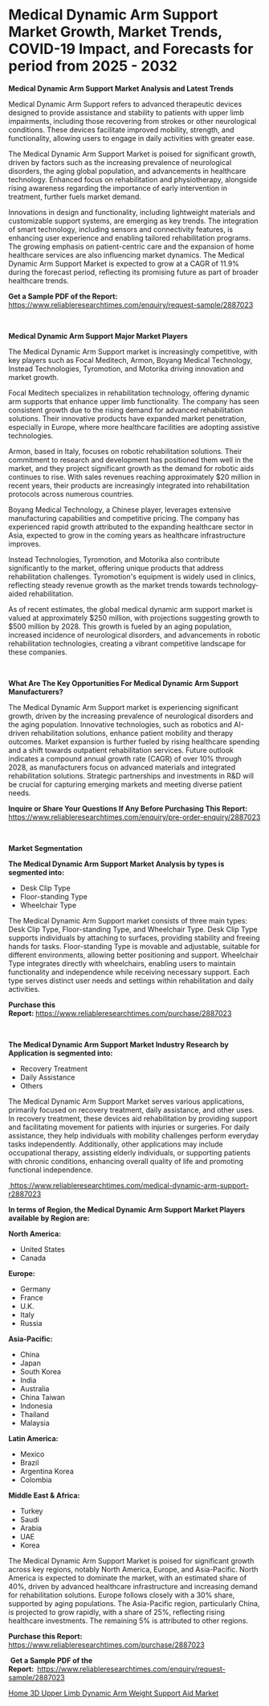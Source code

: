 <p><h1>Medical Dynamic Arm Support Market Growth, Market Trends, COVID-19 Impact, and Forecasts for period from 2025 - 2032</h1></p><p><strong>Medical Dynamic Arm Support Market Analysis and Latest Trends</strong></p>
<p><p>Medical Dynamic Arm Support refers to advanced therapeutic devices designed to provide assistance and stability to patients with upper limb impairments, including those recovering from strokes or other neurological conditions. These devices facilitate improved mobility, strength, and functionality, allowing users to engage in daily activities with greater ease.</p><p>The Medical Dynamic Arm Support Market is poised for significant growth, driven by factors such as the increasing prevalence of neurological disorders, the aging global population, and advancements in healthcare technology. Enhanced focus on rehabilitation and physiotherapy, alongside rising awareness regarding the importance of early intervention in treatment, further fuels market demand.</p><p>Innovations in design and functionality, including lightweight materials and customizable support systems, are emerging as key trends. The integration of smart technology, including sensors and connectivity features, is enhancing user experience and enabling tailored rehabilitation programs. The growing emphasis on patient-centric care and the expansion of home healthcare services are also influencing market dynamics. The Medical Dynamic Arm Support Market is expected to grow at a CAGR of 11.9% during the forecast period, reflecting its promising future as part of broader healthcare trends.</p></p>
<p><strong>Get a Sample PDF of the Report:&nbsp;</strong> <a href="https://www.reliableresearchtimes.com/enquiry/request-sample/2887023?utm_campaign=3059&utm_medium=2&utm_source=Github&utm_content=ia&utm_term=13032025&utm_id=medical-dynamic-arm-support">https://www.reliableresearchtimes.com/enquiry/request-sample/2887023</a></p>
<p>&nbsp;</p>
<p><strong>Medical Dynamic Arm Support Major Market Players</strong></p>
<p><p>The Medical Dynamic Arm Support market is increasingly competitive, with key players such as Focal Meditech, Armon, Boyang Medical Technology, Instead Technologies, Tyromotion, and Motorika driving innovation and market growth.</p><p>Focal Meditech specializes in rehabilitation technology, offering dynamic arm supports that enhance upper limb functionality. The company has seen consistent growth due to the rising demand for advanced rehabilitation solutions. Their innovative products have expanded market penetration, especially in Europe, where more healthcare facilities are adopting assistive technologies. </p><p>Armon, based in Italy, focuses on robotic rehabilitation solutions. Their commitment to research and development has positioned them well in the market, and they project significant growth as the demand for robotic aids continues to rise. With sales revenues reaching approximately $20 million in recent years, their products are increasingly integrated into rehabilitation protocols across numerous countries. </p><p>Boyang Medical Technology, a Chinese player, leverages extensive manufacturing capabilities and competitive pricing. The company has experienced rapid growth attributed to the expanding healthcare sector in Asia, expected to grow in the coming years as healthcare infrastructure improves. </p><p>Instead Technologies, Tyromotion, and Motorika also contribute significantly to the market, offering unique products that address rehabilitation challenges. Tyromotion's equipment is widely used in clinics, reflecting steady revenue growth as the market trends towards technology-aided rehabilitation. </p><p>As of recent estimates, the global medical dynamic arm support market is valued at approximately $250 million, with projections suggesting growth to $500 million by 2028. This growth is fueled by an aging population, increased incidence of neurological disorders, and advancements in robotic rehabilitation technologies, creating a vibrant competitive landscape for these companies.</p></p>
<p>&nbsp;</p>
<p><strong>What Are The Key Opportunities For Medical Dynamic Arm Support Manufacturers?</strong></p>
<p><p>The Medical Dynamic Arm Support market is experiencing significant growth, driven by the increasing prevalence of neurological disorders and the aging population. Innovative technologies, such as robotics and AI-driven rehabilitation solutions, enhance patient mobility and therapy outcomes. Market expansion is further fueled by rising healthcare spending and a shift towards outpatient rehabilitation services. Future outlook indicates a compound annual growth rate (CAGR) of over 10% through 2028, as manufacturers focus on advanced materials and integrated rehabilitation solutions. Strategic partnerships and investments in R&D will be crucial for capturing emerging markets and meeting diverse patient needs.</p></p>
<p><strong>Inquire or Share Your Questions If Any Before Purchasing This Report:</strong> <a href="https://www.reliableresearchtimes.com/enquiry/pre-order-enquiry/2887023?utm_campaign=3059&utm_medium=2&utm_source=Github&utm_content=ia&utm_term=13032025&utm_id=medical-dynamic-arm-support">https://www.reliableresearchtimes.com/enquiry/pre-order-enquiry/2887023</a></p>
<p>&nbsp;</p>
<p><strong>Market Segmentation</strong></p>
<p><strong>The Medical Dynamic Arm Support Market Analysis by types is segmented into:</strong></p>
<p><ul><li>Desk Clip Type</li><li>Floor-standing Type</li><li>Wheelchair Type</li></ul></p>
<p><p>The Medical Dynamic Arm Support market consists of three main types: Desk Clip Type, Floor-standing Type, and Wheelchair Type. Desk Clip Type supports individuals by attaching to surfaces, providing stability and freeing hands for tasks. Floor-standing Type is movable and adjustable, suitable for different environments, allowing better positioning and support. Wheelchair Type integrates directly with wheelchairs, enabling users to maintain functionality and independence while receiving necessary support. Each type serves distinct user needs and settings within rehabilitation and daily activities.</p></p>
<p><strong>Purchase this Report:&nbsp;</strong><a href="https://www.reliableresearchtimes.com/purchase/2887023?utm_campaign=3059&utm_medium=2&utm_source=Github&utm_content=ia&utm_term=13032025&utm_id=medical-dynamic-arm-support">https://www.reliableresearchtimes.com/purchase/2887023</a></p>
<p>&nbsp;</p>
<p><strong>The Medical Dynamic Arm Support Market Industry Research by Application is segmented into:</strong></p>
<p><ul><li>Recovery Treatment</li><li>Daily Assistance</li><li>Others</li></ul></p>
<p><p>The Medical Dynamic Arm Support Market serves various applications, primarily focused on recovery treatment, daily assistance, and other uses. In recovery treatment, these devices aid rehabilitation by providing support and facilitating movement for patients with injuries or surgeries. For daily assistance, they help individuals with mobility challenges perform everyday tasks independently. Additionally, other applications may include occupational therapy, assisting elderly individuals, or supporting patients with chronic conditions, enhancing overall quality of life and promoting functional independence.</p></p>
<p><a href="https://www.reliableresearchtimes.com/medical-dynamic-arm-support-r2887023?utm_campaign=3059&utm_medium=2&utm_source=Github&utm_content=ia&utm_term=13032025&utm_id=medical-dynamic-arm-support">&nbsp;https://www.reliableresearchtimes.com/medical-dynamic-arm-support-r2887023</a></p>
<p><strong>In terms of Region, the Medical Dynamic Arm Support Market Players available by Region are:</strong></p>
<p>
    <p> <strong> North America: </strong>
        <ul>
            <li>United States</li>
            <li>Canada</li>
        </ul>
        </p> 
    <p> <strong> Europe: </strong>
        <ul>
            <li>Germany</li>
            <li>France</li>
            <li>U.K.</li>
            <li>Italy</li>
            <li>Russia</li>
        </ul>
        </p> 
    <p> <strong> Asia-Pacific: </strong>
        <ul>
            <li>China</li>
            <li>Japan</li>
            <li>South Korea</li>
            <li>India</li>
            <li>Australia</li>
            <li>China Taiwan</li>
            <li>Indonesia</li>
            <li>Thailand</li>
            <li>Malaysia</li>
        </ul>
        </p> 
    <p> <strong> Latin America: </strong>
        <ul>
            <li>Mexico</li>
            <li>Brazil</li>
            <li>Argentina Korea</li>
            <li>Colombia</li>
        </ul>
        </p> 
    <p> <strong> Middle East & Africa: </strong>
        <ul>
            <li>Turkey</li>
            <li>Saudi</li>
            <li>Arabia</li>
            <li>UAE</li>
            <li>Korea</li>
        </ul>
    </p>
    </p>
<p><p>The Medical Dynamic Arm Support Market is poised for significant growth across key regions, notably North America, Europe, and Asia-Pacific. North America is expected to dominate the market, with an estimated share of 40%, driven by advanced healthcare infrastructure and increasing demand for rehabilitation solutions. Europe follows closely with a 30% share, supported by aging populations. The Asia-Pacific region, particularly China, is projected to grow rapidly, with a share of 25%, reflecting rising healthcare investments. The remaining 5% is attributed to other regions.</p></p>
<p><strong>Purchase this Report: </strong><a href="https://www.reliableresearchtimes.com/purchase/2887023?utm_campaign=3059&utm_medium=2&utm_source=Github&utm_content=ia&utm_term=13032025&utm_id=medical-dynamic-arm-support">https://www.reliableresearchtimes.com/purchase/2887023</a></p>
<p>&nbsp;<strong>Get a Sample PDF of the Report:&nbsp;&nbsp;</strong><a href="https://www.reliableresearchtimes.com/enquiry/request-sample/2887023?utm_campaign=3059&utm_medium=2&utm_source=Github&utm_content=ia&utm_term=13032025&utm_id=medical-dynamic-arm-support">https://www.reliableresearchtimes.com/enquiry/request-sample/2887023</a></p>
<p><strong></strong></p>
<p><p><a href="https://github.com/scaseiargas/Market-Research-Report-List-1/blob/main/home-3d-upper-limb-dynamic-arm-weight-support-aid-market.md?utm_campaign=3059&utm_medium=2&utm_source=Github&utm_content=ia&utm_term=13032025&utm_id=medical-dynamic-arm-support">Home 3D Upper Limb Dynamic Arm Weight Support Aid Market</a></p></p>